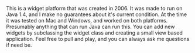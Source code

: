 This is a widget platform that was created in 2006.  It was made to run on Java 1.4, and I make no guarantees about it's current condition.  At the time it was tested on Mac and Windows, and worked on both platforms.  Presumably anything that can run Java can run this.  You can add new widgets by subclassing the widget class and creating a small view based application.
Feel free to pull and play, and you can always ask me questions if need be.